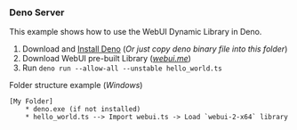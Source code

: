 ### Deno Server

This example shows how to use the WebUI Dynamic Library in Deno.

 1. Download and [Install Deno](https://github.com/denoland/deno/releases) (*Or just copy deno binary file into this folder*)
 2. Download WebUI pre-built Library (*[webui.me](https://webui.me/)*)
 3. Run `deno run --allow-all --unstable hello_world.ts`

Folder structure example (*Windows*)

    [My Folder]
	    * deno.exe (if not installed)
	    * hello_world.ts --> Import webui.ts -> Load `webui-2-x64` library
